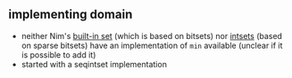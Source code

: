 ## implementing domain

- neither Nim's [built-in set](https://nim-lang.org/docs/manual.html#types-set-type)
  (which is based on bitsets)
  nor [intsets](https://nim-lang.org/docs/intsets.html)
  (based on sparse bitsets)
  have an implementation of `min` available
  (unclear if it is possible to add it)
- started with a seqintset implementation